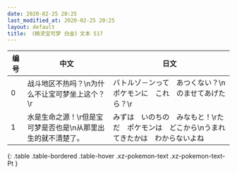 ```yaml
---
date: 2020-02-25 20:25
last_modified_at: 2020-02-25 20:25
layout: default
title: 《精灵宝可梦 白金》文本 517
---
```

| 编号 | 中文 | 日文 |
| ---- | ---- | ---- |
| 0 | 战斗地区不热吗？\n为什么不让宝可梦坐上这个？\r | バトルゾ－ンって　あつくない？\nポケモンに　これ　のませてあげたら？\r |
| 1 | 水是生命之源！\r但是宝可梦是否也是\n从那里出生的就不清楚了。 | みずは　いのちの　みなもと！\rただ　ポケモンは　どこから\nうまれてきたかは　わからないよね |
{: .table .table-bordered .table-hover .xz-pokemon-text .xz-pokemon-text-Pt }